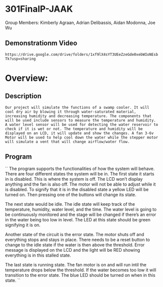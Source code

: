 # 301FinalP-JAAK
Group Members: Kimberly Agraan, Adrian Delibassis, Aidan Modonna, Joe Wu

## Demonstrationm Video
``
https://drive.google.com/drive/folders/1xf9lX4sYT3UEeZzeGde0xebWIoNEsbTk?usp=sharing
``

# Overview:
## Description 
``
	Our project will simulate the functions of a swamp cooler. It will cool dry air by blowing it through water-saturated material, increasing humidity and decreasing temperature. The components that will be used include sensors to measure the temperature and humidity. A water level sensor will be used for detecting the water reservoir to check if it is wet or not. The temperature and humidity will be displayed on an LCD, it will update and show the changes. A fan 3-6v Motor will be used to help cool down the water while the stepper motor will simulate a vent that will change airflow/water flow. 
 ``

## Program
``
	The program supports the functionalities of how the system will behave. There are four different states the system will be in. The first state it starts in is disabled. This is where the system is off. The LCD won’t display anything and the fan is also off. The motor will not be able to adjust while it is disabled. To signify that it is in the disabled state a yellow LED will be turned on. Then pressing one of the buttons will change its state. 
	
 The next state would be idle. The idle state will keep track of the temperature, humidity, water level, and the time. The water level is going to be continuously monitored and the stage will be changed if there’s an error in the water being too low in level. The LED at this state should be green signifying it is on.
	
 Another state of the circuit is the error state. The motor shuts off and everything stops and stays in place. There needs to be a reset button to change to the idle state if the water is then above the threshold. Error message is displayed on the LCD and the light will be RED showing everything is in this stalled state.
	
 The last state is running state. The fan motor is on and will run intil the temperature drops below the threshold. If the water becomes too low it will transition to the error state. The blue LED should be turned on when in this state.
``
